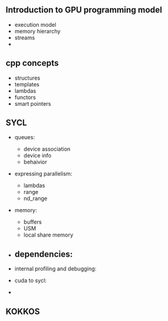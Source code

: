 ## Introduction to GPU programming model
- execution model
- memory hierarchy
- streams
- 
## cpp concepts
- structures
- templates
- lambdas
- functors
- smart pointers
## SYCL
- queues:
    - device association
    - device info
    - behaivior
- expressing parallelism:
    - lambdas
    - range
    - nd_range
- memory:
    - buffers
    - USM
    - local share memory
- dependencies:
    -
- internal profiling and debugging:
    
- cuda to sycl:
- 
## KOKKOS

